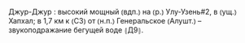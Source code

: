 ---
---

Джур-Джур
: высокий мощный ⦅вдп.⦆ на ⦅р.⦆ Улу-Узень#2, в ⦅ущ.⦆ Хапхал; в 1,7 км к ⦅СЗ⦆ от ⦅н.п.⦆ Генеральское ⦅Алушт.⦆ – звукоподражание бегущей воде ⦃Д9⦄.
